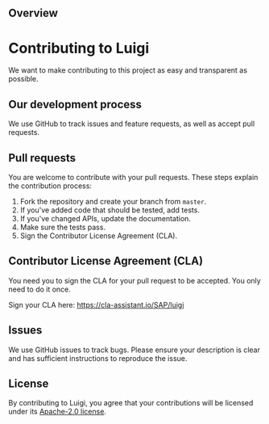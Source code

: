 ## Overview

# Contributing to Luigi
We want to make contributing to this project as easy and transparent as possible.

## Our development process
We use GitHub to track issues and feature requests, as well as accept pull requests.

## Pull requests
You are welcome to contribute with your pull requests. These steps explain the contribution process:

1. Fork the repository and create your branch from `master`.
2. If you've added code that should be tested, add tests.
3. If you've changed APIs, update the documentation.
4. Make sure the tests pass.
5. Sign the Contributor License Agreement (CLA).

## Contributor License Agreement (CLA)
You need you to sign the CLA for your pull request to be accepted. You only need to do it once.

Sign your CLA here: <https://cla-assistant.io/SAP/luigi>

## Issues
We use GitHub issues to track bugs. Please ensure your description is
clear and has sufficient instructions to reproduce the issue.

## License
By contributing to Luigi, you agree that your contributions will be licensed
under its [Apache-2.0 license](LICENSE).

